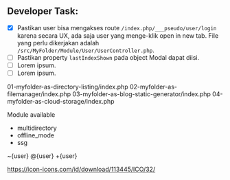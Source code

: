 

Developer Task:
--------------

- [x] Pastikan user bisa mengakses route `/index.php/___pseudo/user/login`
      karena secara UX, ada saja user yang menge-klik open in new tab.
      File yang perlu dikerjakan adalah `/src/MyFolder/Module/User/UserController.php`.
- [ ] Pastikan property `lastIndexShown` pada object Modal dapat diisi.
- [ ] Lorem ipsum.
- [ ] Lorem ipsum.

01-myfolder-as-directory-listing/index.php
02-myfolder-as-filemanager/index.php
03-myfolder-as-blog-static-generator/index.php
04-myfolder-as-cloud-storage/index.php

Module available
 - multidirectory
 - offline_mode
 - ssg

~{user}
@{user}
+{user}

https://icon-icons.com/id/download/113445/ICO/32/
